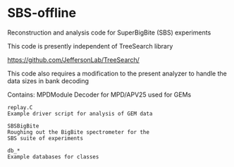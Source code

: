 # SBS-offline
Reconstruction and analysis code for SuperBigBite (SBS) experiments

This code is presently independent of TreeSearch library

https://github.com/JeffersonLab/TreeSearch/

This code also requires a modification to the present analyzer
to handle the data sizes in bank decoding

Contains:
    MPDModule
    Decoder for MPD/APV25 used for GEMs

    replay.C
    Example driver script for analysis of GEM data

    SBSBigBite
    Roughing out the BigBite spectrometer for the
    SBS suite of experiments

    db_*
    Example databases for classes
